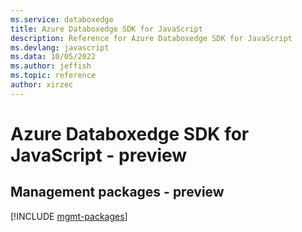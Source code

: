 ```yaml
---
ms.service: databoxedge
title: Azure Databoxedge SDK for JavaScript
description: Reference for Azure Databoxedge SDK for JavaScript
ms.devlang: javascript
ms.data: 10/05/2022
ms.author: jeffish
ms.topic: reference
author: xirzec
---
```

# Azure Databoxedge SDK for JavaScript - preview

## Management packages - preview
[!INCLUDE [mgmt-packages](databoxedge-mgmt-index.md)]
